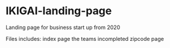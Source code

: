 # IKIGAI-landing-page
Landing page for business start up from 2020


Files includes:
  index page
  the teams 
  incompleted zipcode page
